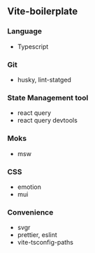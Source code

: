 ## Vite-boilerplate

### Language

- Typescript

### Git

- husky, lint-statged

### State Management tool

- react query
- react query devtools

### Moks

- msw

### CSS

- emotion
- mui

### Convenience

- svgr
- prettier, eslint
- vite-tsconfig-paths
